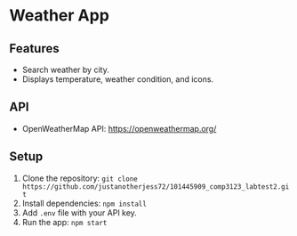 # Weather App

## Features
- Search weather by city.
- Displays temperature, weather condition, and icons.

## API
- OpenWeatherMap API: https://openweathermap.org/

## Setup
1. Clone the repository: `git clone https://github.com/justanotherjess72/101445909_comp3123_labtest2.git`
2. Install dependencies: `npm install`
3. Add `.env` file with your API key.
4. Run the app: `npm start`


